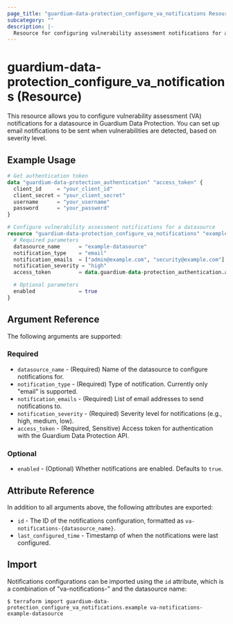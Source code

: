 ```yaml
---
page_title: "guardium-data-protection_configure_va_notifications Resource - terraform-provider-guardium-data-protection"
subcategory: ""
description: |-
  Resource for configuring vulnerability assessment notifications for a datasource in Guardium Data Protection
---
```


# guardium-data-protection_configure_va_notifications (Resource)

This resource allows you to configure vulnerability assessment (VA) notifications for a datasource in Guardium Data Protection. You can set up email notifications to be sent when vulnerabilities are detected, based on severity level.

## Example Usage

```terraform
# Get authentication token
data "guardium-data-protection_authentication" "access_token" {
  client_id     = "your_client_id"
  client_secret = "your_client_secret"
  username      = "your_username"
  password      = "your_password"
}

# Configure vulnerability assessment notifications for a datasource
resource "guardium-data-protection_configure_va_notifications" "example" {
  # Required parameters
  datasource_name      = "example-datasource"
  notification_type    = "email"
  notification_emails  = ["admin@example.com", "security@example.com"]
  notification_severity = "high"
  access_token         = data.guardium-data-protection_authentication.access_token.access_token

  # Optional parameters
  enabled              = true
}
```

## Argument Reference

The following arguments are supported:

### Required

* `datasource_name` - (Required) Name of the datasource to configure notifications for.
* `notification_type` - (Required) Type of notification. Currently only "email" is supported.
* `notification_emails` - (Required) List of email addresses to send notifications to.
* `notification_severity` - (Required) Severity level for notifications (e.g., high, medium, low).
* `access_token` - (Required, Sensitive) Access token for authentication with the Guardium Data Protection API.

### Optional

* `enabled` - (Optional) Whether notifications are enabled. Defaults to `true`.

## Attribute Reference

In addition to all arguments above, the following attributes are exported:

* `id` - The ID of the notifications configuration, formatted as `va-notifications-{datasource_name}`.
* `last_configured_time` - Timestamp of when the notifications were last configured.

## Import

Notifications configurations can be imported using the `id` attribute, which is a combination of "va-notifications-" and the datasource name:

```
$ terraform import guardium-data-protection_configure_va_notifications.example va-notifications-example-datasource